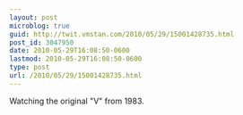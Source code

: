 ```yaml
---
layout: post
microblog: true
guid: http://twit.vmstan.com/2010/05/29/15001428735.html
post_id: 3047950
date: 2010-05-29T16:08:50-0600
lastmod: 2010-05-29T16:08:50-0600
type: post
url: /2010/05/29/15001428735.html
---
```

Watching the original "V" from 1983.
